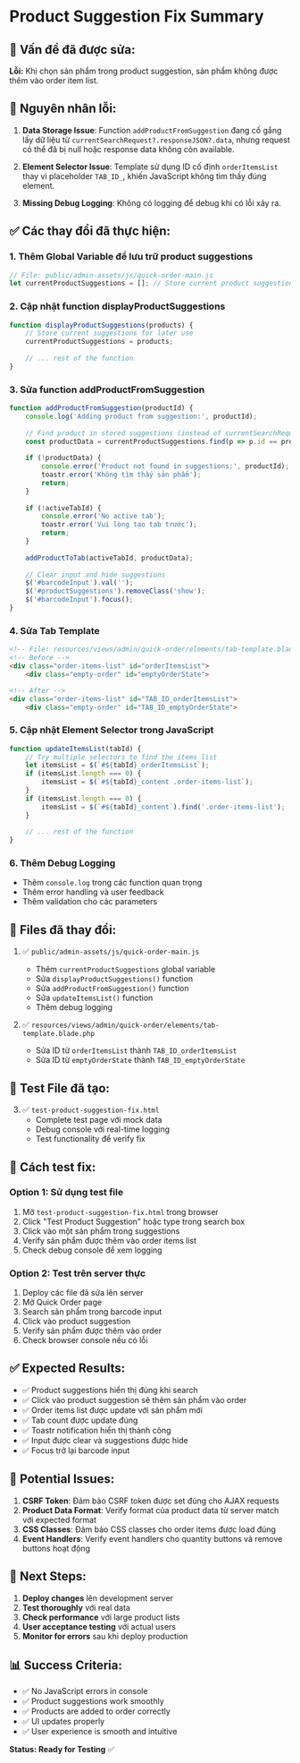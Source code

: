 # Product Suggestion Fix Summary

## 🐛 **Vấn đề đã được sửa:**

**Lỗi:** Khi chọn sản phẩm trong product suggestion, sản phẩm không được thêm vào order item list.

## 🔧 **Nguyên nhân lỗi:**

1. **Data Storage Issue**: Function `addProductFromSuggestion` đang cố gắng lấy dữ liệu từ `currentSearchRequest?.responseJSON?.data`, nhưng request có thể đã bị null hoặc response data không còn available.

2. **Element Selector Issue**: Template sử dụng ID cố định `orderItemsList` thay vì placeholder `TAB_ID_`, khiến JavaScript không tìm thấy đúng element.

3. **Missing Debug Logging**: Không có logging để debug khi có lỗi xảy ra.

## ✅ **Các thay đổi đã thực hiện:**

### **1. Thêm Global Variable để lưu trữ product suggestions**
```javascript
// File: public/admin-assets/js/quick-order-main.js
let currentProductSuggestions = []; // Store current product suggestions
```

### **2. Cập nhật function displayProductSuggestions**
```javascript
function displayProductSuggestions(products) {
    // Store current suggestions for later use
    currentProductSuggestions = products;
    
    // ... rest of the function
}
```

### **3. Sửa function addProductFromSuggestion**
```javascript
function addProductFromSuggestion(productId) {
    console.log('Adding product from suggestion:', productId);
    
    // Find product in stored suggestions (instead of currentSearchRequest)
    const productData = currentProductSuggestions.find(p => p.id == productId);
    
    if (!productData) {
        console.error('Product not found in suggestions:', productId);
        toastr.error('Không tìm thấy sản phẩm');
        return;
    }
    
    if (!activeTabId) {
        console.error('No active tab');
        toastr.error('Vui lòng tạo tab trước');
        return;
    }
    
    addProductToTab(activeTabId, productData);
    
    // Clear input and hide suggestions
    $('#barcodeInput').val('');
    $('#productSuggestions').removeClass('show');
    $('#barcodeInput').focus();
}
```

### **4. Sửa Tab Template**
```html
<!-- File: resources/views/admin/quick-order/elements/tab-template.blade.php -->
<!-- Before -->
<div class="order-items-list" id="orderItemsList">
    <div class="empty-order" id="emptyOrderState">

<!-- After -->
<div class="order-items-list" id="TAB_ID_orderItemsList">
    <div class="empty-order" id="TAB_ID_emptyOrderState">
```

### **5. Cập nhật Element Selector trong JavaScript**
```javascript
function updateItemsList(tabId) {
    // Try multiple selectors to find the items list
    let itemsList = $(`#${tabId}_orderItemsList`);
    if (itemsList.length === 0) {
        itemsList = $(`#${tabId}_content .order-items-list`);
    }
    if (itemsList.length === 0) {
        itemsList = $(`#${tabId}_content`).find('.order-items-list');
    }
    
    // ... rest of the function
}
```

### **6. Thêm Debug Logging**
- Thêm `console.log` trong các function quan trọng
- Thêm error handling và user feedback
- Thêm validation cho các parameters

## 📁 **Files đã thay đổi:**

1. ✅ `public/admin-assets/js/quick-order-main.js`
   - Thêm `currentProductSuggestions` global variable
   - Sửa `displayProductSuggestions()` function
   - Sửa `addProductFromSuggestion()` function
   - Sửa `updateItemsList()` function
   - Thêm debug logging

2. ✅ `resources/views/admin/quick-order/elements/tab-template.blade.php`
   - Sửa ID từ `orderItemsList` thành `TAB_ID_orderItemsList`
   - Sửa ID từ `emptyOrderState` thành `TAB_ID_emptyOrderState`

## 🧪 **Test File đã tạo:**

3. ✅ `test-product-suggestion-fix.html`
   - Complete test page với mock data
   - Debug console với real-time logging
   - Test functionality để verify fix

## 🎯 **Cách test fix:**

### **Option 1: Sử dụng test file**
1. Mở `test-product-suggestion-fix.html` trong browser
2. Click "Test Product Suggestion" hoặc type trong search box
3. Click vào một sản phẩm trong suggestions
4. Verify sản phẩm được thêm vào order items list
5. Check debug console để xem logging

### **Option 2: Test trên server thực**
1. Deploy các file đã sửa lên server
2. Mở Quick Order page
3. Search sản phẩm trong barcode input
4. Click vào product suggestion
5. Verify sản phẩm được thêm vào order
6. Check browser console nếu có lỗi

## ✅ **Expected Results:**

- ✅ Product suggestions hiển thị đúng khi search
- ✅ Click vào product suggestion sẽ thêm sản phẩm vào order
- ✅ Order items list được update với sản phẩm mới
- ✅ Tab count được update đúng
- ✅ Toastr notification hiển thị thành công
- ✅ Input được clear và suggestions được hide
- ✅ Focus trở lại barcode input

## 🚨 **Potential Issues:**

1. **CSRF Token**: Đảm bảo CSRF token được set đúng cho AJAX requests
2. **Product Data Format**: Verify format của product data từ server match với expected format
3. **CSS Classes**: Đảm bảo CSS classes cho order items được load đúng
4. **Event Handlers**: Verify event handlers cho quantity buttons và remove buttons hoạt động

## 🔄 **Next Steps:**

1. **Deploy changes** lên development server
2. **Test thoroughly** với real data
3. **Check performance** với large product lists
4. **User acceptance testing** với actual users
5. **Monitor for errors** sau khi deploy production

## 📊 **Success Criteria:**

- ✅ No JavaScript errors in console
- ✅ Product suggestions work smoothly
- ✅ Products are added to order correctly
- ✅ UI updates properly
- ✅ User experience is smooth and intuitive

**Status: Ready for Testing** ✅
